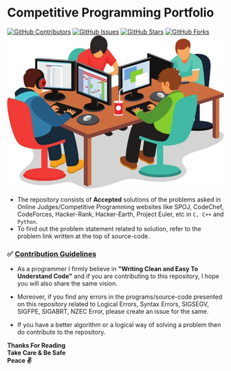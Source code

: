 # Competitive Programming Portfolio
[![GitHub Contributors](https://img.shields.io/github/contributors/strikersps/Competitive-Programming.svg)](https://github.com/strikersps/Competitive-Programming/graphs/contributors)
[![GitHub Issues](https://img.shields.io/github/issues/strikersps/Competitive-Programming)](https://github.com/strikersps/Competitive-Programming/issues)
[![GitHub Stars](https://img.shields.io/github/stars/strikersps/Competitive-Programming?style=flat-square)](https://github.com/strikersps/Competitive-Programming/stargazers)
[![GitHub Forks](https://img.shields.io/github/forks/strikersps/Competitive-Programming?style=flat-square)](https://github.com/strikersps/Competitive-Programming/network/members)
![Competitive Programming Image](https://github.com/strikersps/Competitive-Programming/blob/master/Competitive-Programming-Image.jpg)
* The repository consists of **Accepted** solutions of the problems asked in Online Judges/Competitive Programming websites like SPOJ, CodeChef, CodeForces, Hacker-Rank, Hacker-Earth, Project Euler, etc in `C, C++` and `Python`.
* To find out the problem statement related to solution, refer to the problem link written at the top of source-code.  

### :white_check_mark: [Contribution Guidelines](https://github.com/strikersps/Competitive-Programming/blob/master/CONTRIBUTING.md)
* As a programmer I firmly believe in **"Writing Clean and Easy To Understand Code"** and if you are contributing to this repository, I hope you will also share the same vision.

* Moreover, if you find any errors in the programs/source-code presented on this repository related to Logical Errors, Syntax Errors, SIGSEGV, SIGFPE, SIGABRT, NZEC Error, please create an issue for the same.
* If you have a better algorithm or a logical way of solving a problem then do contribute to the repository.  

**Thanks For Reading**  
**Take Care & Be Safe**  
**Peace :v:**
